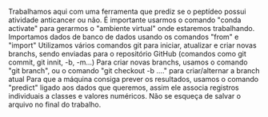 Trabalhamos aqui com uma ferramenta que prediz se o peptídeo possui atividade anticancer ou não.
É importante usarmos o comando "conda activate" para gerarmos o "ambiente virtual" onde estaremos trabalhando.
Importamos dados de banco de dados usando os comandos "from" e "import"
Utilizamos vários comandos git para iniciar, atualizar e criar novas branchs, sendo enviadas para o repositório GitHub (comandos como git commit, git innit, -b, -m...)
Para criar novas branchs, usamos o comando "git branch", ou o comando "git checkout -b ...." para criar/alternar a branch atual
Para que a máquina consiga prever os resultados, usamos o comando "predict" ligado aos dados que queremos, assim ele associa registros individuais a classes e valores numéricos.
Não se esqueça de salvar o arquivo no final do trabalho.
